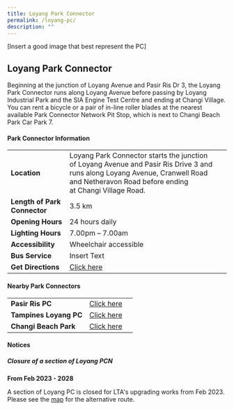 ```yaml
---
title: Loyang Park Connector
permalink: /loyang-pc/
description: ""
---
```

[Insert a good image that best represent the PC]

## Loyang Park Connector

Beginning at the junction of Loyang Avenue and Pasir Ris Dr 3, the Loyang Park Connector runs along Loyang Avenue before passing by Loyang Industrial Park and the SIA Engine Test Centre and ending at Changi Village. You can rent a bicycle or a pair of in-line roller blades at the nearest available Park Connector Network Pit Stop, which is next to Changi Beach Park Car Park 7.


#### Park Connector Information
|  |  |  |
| -------- | -------- | -------- |
| **Location** | Loyang Park Connector starts the junction of Loyang Avenue and Pasir Ris Drive 3&nbsp;and runs along&nbsp;Loyang Avenue, Cranwell Road and Netheravon Road&nbsp;before ending at&nbsp;Changi Village Road. |  |
| **Length of Park Connector** | 3.5 km  |  |
| **Opening Hours** | 24 hours daily | |
| **Lighting Hours** | 7.00pm – 7.00am | |
| **Accessibility** | Wheelchair accessible | |
| **Bus Service** | Insert Text | |
| **Get Directions** | [Click here](https://www.onemap.gov.sg/?lat=1.375254&amp;lng=103.9758777) | |


#### Nearby Park Connectors
|   |  |  |
| -------- | -------- | -------- |
| **Pasir Ris PC** | [Click here](https://www.nparks.gov.sg/gardens-parks-and-nature/park-connector-network/pasir-ris-pc) | |
| **Tampines Loyang PC** | [Click here](https://safe.menlosecurity.com/https://www.nparks.gov.sg/gardens-parks-and-nature/park-connector-network/tampines-loyang-pc) | |
| **Changi Beach Park** | [Click here](https://www.nparks.gov.sg/gardens-parks-and-nature/park-connector-network/changi-beach-park) | |



#### Notices

##### **Closure of a section of Loyang PCN**
**From Feb 2023 - 2028**

A section of Loyang PC is closed for LTA's upgrading works from Feb 2023. Please see the&nbsp;[map](https://www.nparks.gov.sg/-/media/parks-south-east/loyang-pcn/diversion-at-loyang-pc.ashx)&nbsp;for the alternative route.